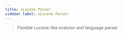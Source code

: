 ```yaml
---
title: xLucene Parser
sidebar_label: xLucene Parser
---
```


> Flexible Lucene-like evalutor and language parser
